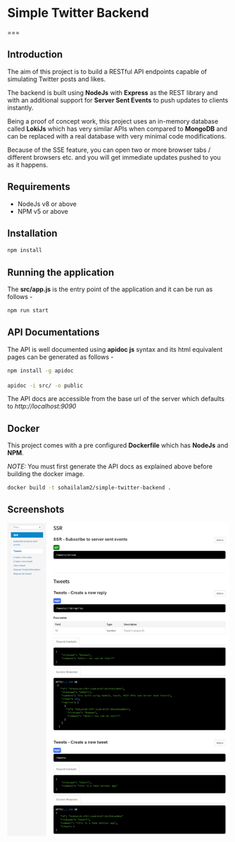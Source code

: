 # Simple Twitter Backend
===

## Introduction

The aim of this project is to build a RESTful API endpoints capable of simulating Twitter posts and likes. 

The backend is built using **NodeJs** with **Express** as the REST library and with an additional support for **Server Sent Events** to push updates to clients instantly. 

Being a proof of concept work, this project uses an in-memory database called **LokiJs** which has very similar APIs when compared to **MongoDB** and can be replaced with a real database with very minimal code modifications. 
       
Because of the SSE feature, you can open two or more browser tabs / different browsers etc. and you will get immediate updates pushed to you as it happens.

## Requirements

- NodeJs v8 or above
- NPM v5 or above

## Installation

```bash
npm install
```

## Running the application

The **src/app.js** is the entry point of the application and it can be run as follows -

```bash
npm run start
```

## API Documentations

The API is well documented using **apidoc js** syntax and its html equivalent pages can be generated as follows - 

```bash
npm install -g apidoc

apidoc -i src/ -o public
```

The API docs are accessible from the base url of the server which defaults to _http://localhost:9090_
               
## Docker

This project comes with a pre configured **Dockerfile** which has **NodeJs** and **NPM**. 

_NOTE:_ You must first generate the API docs as explained above before building the docker image.

```bash
docker build -t sohailalam2/simple-twitter-backend .
```

## Screenshots

![apidoc screenshot](docs/apidoc.png)
